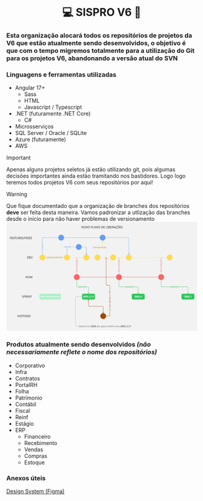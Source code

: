 <h1 align="center"> 💻 SISPRO V6 🏢 </h1>
<h3> Esta organização alocará todos os repositórios de projetos da V6 que estão atualmente sendo desenvolvidos, o objetivo é que com o tempo migremos totalmente para a utilização do Git para os projetos V6, abandonando a versão atual do SVN </h3>

### Linguagens e ferramentas utilizadas
- Angular 17+
  - Sass
  - HTML
  - Javascript / Typescript
- .NET (futuramente .NET Core)
  - C#
- Microsserviços
- SQL Server / Oracle / SQLite
- Azure (futuramente)
- AWS


> [!IMPORTANT]
> Apenas alguns projetos seletos já estão utilizando git, pois algumas decisões importantes ainda estão tramitando nos bastidores. Logo logo teremos todos projetos V6 com seus repositórios por aqui!

> [!WARNING]
> Que fique documentado que a organização de branches dos repositórios **deve** ser feita desta maneira. Vamos padronizar a utlização das branches desde o início para não haver problemas de versionamento
![image](files/novoPlanoDeploy.jpg)


### Produtos atualmente sendo desenvolvidos *(não necessariamente reflete o nome dos repositórios)*
- Corporativo
- Infra
- Contratos
- PortalRH
- Folha
- Patrimonio
- Contábil
- Fiscal
- Reinf
- Estágio
- ERP
	- Financeiro
	- Recebimento
	- Vendas
	- Compras
	- Estoque


### Anexos úteis
[Design System (Figma)](https://www.figma.com/design/WoHZSAQsjqZuc6rC02CAkR/Sispro-DS---Definitivo?node-id=73-16002)
